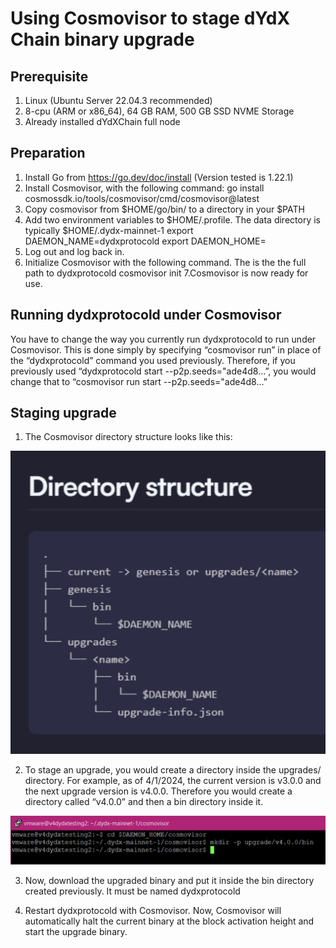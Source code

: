 # Using Cosmovisor to stage dYdX Chain binary upgrade 

## Prerequisite

1. Linux (Ubuntu Server 22.04.3 recommended)
2. 8-cpu (ARM or x86_64), 64 GB RAM, 500 GB SSD NVME Storage
3. Already installed dYdXChain full node

## Preparation

1. Install Go from https://go.dev/doc/install (Version tested is 1.22.1)
2. Install Cosmovisor, with the following command:
go install cosmossdk.io/tools/cosmovisor/cmd/cosmovisor@latest
3. Copy cosmovisor from $HOME/go/bin/ to a directory in your $PATH
4. Add two environment variables to $HOME/.profile.  The data directory is typically $HOME/.dydx-mainnet-1
export DAEMON_NAME=dydxprotocold
export DAEMON_HOME=<your data directory>
5. Log out and log back in.
6. Initialize Cosmovisor with the following command.  The <path to executable> is the the full path to dydxprotocold
cosmovisor init <path to executable>
7.Cosmovisor is now ready for use.

## Running dydxprotocold under Cosmovisor

You have to change the way you currently run dydxprotocold to run under Cosmovisor.  This is done simply by specifying “cosmovisor run” in place of the “dydxprotocold” command you used previously.  Therefore, if you previously used “dydxprotocold start --p2p.seeds="ade4d8…”, you would change that to “cosmovisor run start --p2p.seeds="ade4d8…”

## Staging upgrade

1. The Cosmovisor directory structure looks like this:

![Upgrade1](../../artifacts/Staging_1.png) 

2. To stage an upgrade, you would create a <name> directory inside the upgrades/ directory.  For example, as of 4/1/2024, the current version is v3.0.0 and the next upgrade version is v4.0.0.  Therefore you would create a directory called “v4.0.0” and then a bin directory inside it.

![Upgrade2](../../artifacts/Staging_2.png) 

3. Now, download the upgraded binary and put it inside the bin directory created previously.  It must be named dydxprotocold

4. Restart dydxprotocold with Cosmovisor.  Now, Cosmovisor will automatically halt the current binary at the block activation height and start the upgrade binary.
